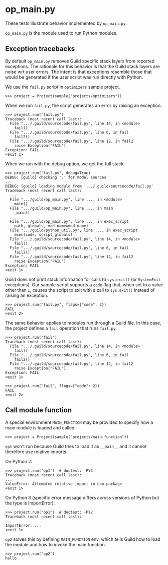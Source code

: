 # op_main.py

These tests illustrate behavior implemented by `op_main.py`.

`op_main.py` is the module used to run Python modules.

## Exception tracebacks

By default `op_main.py` removes Guild specific stack layers from
reported exceptions. The rationale for this behavior is that the Guild
stack layers are noise wrt user errors. The intent is that exceptions
resemble those that would be generated if the user script was run
directly with Python.

We use the `fail.py` script in `optimizers` sample project.

    >>> project = Project(sample("projects/optimizers"))

When we run `fail.py`, the script generates an error by raising an
exception.

    >>> project.run("fail.py")
    Traceback (most recent call last):
      File ".../.guild/sourcecode/fail.py", line 14, in <module>
        fail()
      File ".../.guild/sourcecode/fail.py", line 6, in fail
        fail2()
      File ".../.guild/sourcecode/fail.py", line 12, in fail2
        raise Exception("FAIL")
    Exception: FAIL
    <exit 1>

When we run with the debug option, we get the full stack:

    >>> project.run("fail.py", debug=True)
    DEBUG: [guild] checking '.' for model sources
    ...
    DEBUG: [guild] loading module from '.../.guild/sourcecode/fail.py'
    Traceback (most recent call last):
      ...
      File ".../guild/op_main.py", line ..., in <module>
        main()
      File ".../guild/op_main.py", line ..., in main
        _main()
      ...
      File ".../guild/op_main.py", line ..., in exec_script
        path, globals, mod_name=mod_name)
      File ".../guild/python_util.py", line ..., in exec_script
        exec(code, script_globals)
      File ".../.guild/sourcecode/fail.py", line 14, in <module>
        fail()
      File ".../.guild/sourcecode/fail.py", line 6, in fail
        fail2()
      File ".../.guild/sourcecode/fail.py", line 12, in fail2
        raise Exception("FAIL")
    Exception: FAIL
    <exit 1>

Guild does not print stack information for calls to `sys.exit()` (or
`SystemExit` exceptions). Our sample script supports a `code` flag
that, when set to a value other than `1`, causes the script to exit
with a call to `sys.exit()` instead of raising an exception.

    >>> project.run("fail.py", flags={"code": 2})
    FAIL
    <exit 2>

The same behavior applies to modules run through a Guild file. In this
case, the project defines a `fail` operation that runs `fail.py`.

    >>> project.run("fail")
    Traceback (most recent call last):
      File ".../.guild/sourcecode/fail.py", line 14, in <module>
        fail()
      File ".../.guild/sourcecode/fail.py", line 6, in fail
        fail2()
      File ".../.guild/sourcecode/fail.py", line 12, in fail2
        raise Exception("FAIL")
    Exception: FAIL
    <exit 1>

    >>> project.run("fail", flags={"code": 2})
    FAIL
    <exit 2>

## Call module function

A special environment `MAIN_FUNCTION` may be provided to specify how a
main module is loaded and called.

    >>> project = Project(sample("projects/main-function"))

`op1` won't run because Guild tries to load it as `__main__` and it
cannot therefore use relative imports.

On Python 2:

    >>> project.run("op1")  # doctest: -PY3
    Traceback (most recent call last):
    ...
    ValueError: Attempted relative import in non-package
    <exit 1>

On Python 3 (specific error message differs across versions of Python
but the type is ImportError):

    >>> project.run("op1")  # doctest: -PY2
    Traceback (most recent call last):
    ...
    ImportError: ...
    <exit 1>

`op2` solves this by defining `MAIN_FUNCTION` env, which tells Guild
how to load the module and how to invoke the main function.

    >>> project.run("op2")
    hello
